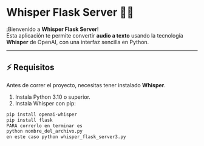 # Whisper Flask Server 🎤📝

¡Bienvenido a **Whisper Flask Server**!  
Esta aplicación te permite convertir **audio a texto** usando la tecnología **Whisper** de OpenAI, con una interfaz sencilla en Python.  

---

## ⚡ Requisitos

Antes de correr el proyecto, necesitas tener instalado **Whisper**.  

1. Instala Python 3.10 o superior.
2. Instala Whisper con pip:

```bash
pip install openai-whisper
pip install flask
PARA correrlo en terminar es 
python nombre_del_archivo.py
en este caso python whisper_flask_server3.py

